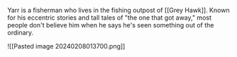 Yarr is a fisherman who lives in the fishing outpost of [[Grey Hawk]].  Known for his eccentric stories and tall tales of "the one that got away," most people don't believe him when he says he's seen something out of the ordinary.  

![[Pasted image 20240208013700.png]]